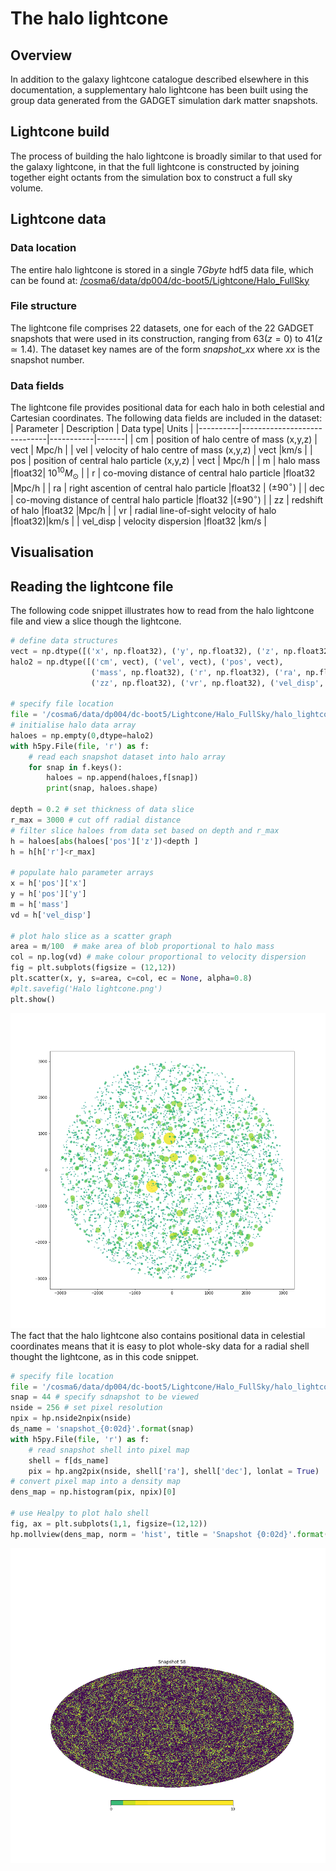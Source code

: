 


# The halo lightcone

## Overview
In addition to the galaxy lightcone catalogue described elsewhere in this documentation, a supplementary halo lightcone has been built using the group data generated from the GADGET simulation  dark matter snapshots.

## Lightcone build
The process of building the halo lightcone is broadly similar to that used for the galaxy lightcone, in that the full lightcone is constructed by joining together eight octants from the simulation box to construct a full sky volume. 

## Lightcone data
### Data location
The entire halo lightcone is stored in a single $7 Gbyte$ hdf5 data file, which can be found at:
[/cosma6/data/dp004/dc-boot5/Lightcone/Halo_FullSky](/cosma6/data/dp004/dc-boot5/Lightcone/Halo_FullSky)

### File structure
The lightcone file comprises 22 datasets, one for each of the 22 GADGET snapshots that were used in its construction, ranging from $63 (z=0)$ to $41 (z\simeq 1.4)$. The dataset key names are of the form *snapshot_xx*  where *xx* is the snapshot number.

### Data fields
The lightcone file provides positional data for each halo in both celestial and Cartesian coordinates.  The following data fields are included in the dataset:
| Parameter |         Description     | Data type| Units |
|----------|-----------------------------|-----------|-------|
| cm | position of halo centre of mass (x,y,z) | vect | Mpc/h |
| vel | velocity of halo centre of mass (x,y,z) | vect |km/s |
| pos | position of central halo particle (x,y,z) | vect | Mpc/h |
| m | halo mass  |float32| $10^{10} M_{\odot}$ |
| r | co-moving distance of central halo particle  |float32 |Mpc/h |
| ra | right ascention of central halo particle  |float32 | $(\pm 90^\circ)$ |
| dec | co-moving distance of central halo particle  |float32 |$(\pm 90^\circ)$ |
| zz | redshift of halo  |float32 |Mpc/h |
| vr | radial line-of-sight velocity of halo  |float32)|km/s |
| vel_disp | velocity dispersion  |float32 |km/s |

## Visualisation

## Reading the lightcone file
The following code snippet illustrates how to read from the halo lightcone file and view a slice though the lightcone.
```python
# define data structures
vect = np.dtype([('x', np.float32), ('y', np.float32), ('z', np.float32)])
halo2 = np.dtype([('cm', vect), ('vel', vect), ('pos', vect),
                  ('mass', np.float32), ('r', np.float32), ('ra', np.float32), ('dec', np.float32), 
                  ('zz', np.float32), ('vr', np.float32), ('vel_disp', np.float32)])

# specify file location
file = '/cosma6/data/dp004/dc-boot5/Lightcone/Halo_FullSky/halo_lightcone'
# initialise halo data array
haloes = np.empty(0,dtype=halo2)
with h5py.File(file, 'r') as f:
    # read each snapshot dataset into halo array
    for snap in f.keys():
        haloes = np.append(haloes,f[snap])
        print(snap, haloes.shape)

depth = 0.2 # set thickness of data slice
r_max = 3000 # cut off radial distance
# filter slice haloes from data set based on depth and r_max
h = haloes[abs(haloes['pos']['z'])<depth ]  
h = h[h['r']<r_max]

# populate halo parameter arrays
x = h['pos']['x']
y = h['pos']['y']
m = h['mass']
vd = h['vel_disp']

# plot halo slice as a scatter graph
area = m/100  # make area of blob proportional to halo mass
col = np.log(vd) # make colour proportional to velocity dispersion
fig = plt.subplots(figsize = (12,12))
plt.scatter(x, y, s=area, c=col, ec = None, alpha=0.8)
#plt.savefig('Halo lightcone.png')
plt.show()
```
![Halo Lightcone](https://raw.githubusercontent.com/rajbooth/Lightcone/master/images/Halo_lightcone.png)
The fact that the halo lightcone also contains positional data in celestial coordinates means that it is easy to plot whole-sky data for a radial shell thought the lightcone, as in this code snippet.
```python
# specify file location
file = '/cosma6/data/dp004/dc-boot5/Lightcone/Halo_FullSky/halo_lightcone'
snap = 44 # specify sdnapshot to be viewed
nside = 256 # set pixel resolution
npix = hp.nside2npix(nside)
ds_name = 'snapshot_{0:02d}'.format(snap)
with h5py.File(file, 'r') as f:
    # read snapshot shell into pixel map
    shell = f[ds_name]
    pix = hp.ang2pix(nside, shell['ra'], shell['dec'], lonlat = True)
# convert pixel map into a density map
dens_map = np.histogram(pix, npix)[0]

# use Healpy to plot halo shell
fig, ax = plt.subplots(1,1, figsize=(12,12))
hp.mollview(dens_map, norm = 'hist', title = 'Snapshot {0:02d}'.format(snap), hold=True, xsize = 3600)
```
![Halo Lightcone Shell](https://raw.githubusercontent.com/rajbooth/Lightcone/master/images/Halo_lightcone_shell.png)
<!--stackedit_data:
eyJoaXN0b3J5IjpbLTE4NjQ0NTE2OCwtMTQ1MDk4NzM4NiwyMT
I5MDY1NTE1LDIwMzMyNTQ2MDYsMTUxNDI5MzY3LC03NzYwOTU0
MjIsMTkyODY1MzIzMl19
-->